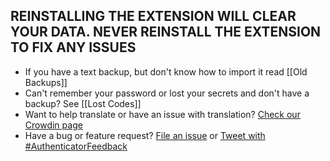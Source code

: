 ## **REINSTALLING THE EXTENSION WILL CLEAR YOUR DATA. NEVER REINSTALL THE EXTENSION TO FIX ANY ISSUES**

- If you have a text backup, but don't know how to import it read [[Old Backups]]
- Can't remember your password or lost your secrets and don't have a backup? See [[Lost Codes]]
- Want to help translate or have an issue with translation? [Check our Crowdin page](https://crowdin.com/project/authenticator-firefox)
- Have a bug or feature request? [File an issue](https://github.com/Authenticator-Extension/Authenticator/issues/new/choose) or [Tweet with #AuthenticatorFeedback](https://twitter.com/intent/tweet?hashtags=AuthenticatorFeedback)